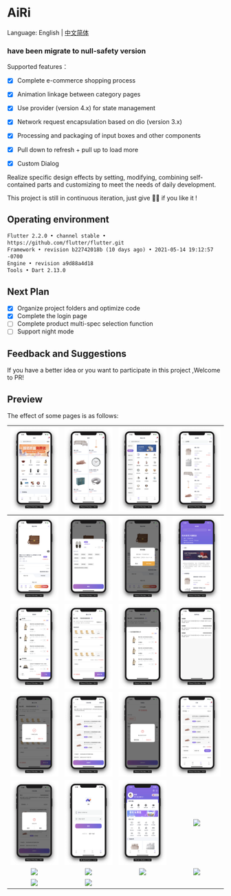# AiRi

Language: English | [中文简体](https://github.com/xieyezi/flutter-shopping-ArRi)


### have been migrate to null-safety version

Supported features：

- [x]  Complete e-commerce shopping process
- [x]  Animation linkage between category pages
- [x]  Use provider (version 4.x) for state management
- [x]  Network request encapsulation based on dio (version 3.x)
- [x]  Processing and packaging of input boxes and other components
- [x]  Pull down to refresh + pull up to load more
- [x]  Custom Dialog


Realize specific design effects by setting, modifying, combining self-contained parts and customizing to meet the needs of daily development.

This project is still in continuous iteration, just give 🌟🌟 if you like it !

## Operating environment

```
Flutter 2.2.0 • channel stable • https://github.com/flutter/flutter.git
Framework • revision b22742018b (10 days ago) • 2021-05-14 19:12:57 -0700
Engine • revision a9d88a4d18
Tools • Dart 2.13.0
```


## Next Plan

- [x]  Organize project folders and optimize code
- [x]  Complete the login page
- [ ]  Complete product multi-spec selection function
- [ ]  Support night mode

## Feedback and Suggestions

If you have a better idea or you want to participate in this project ,Welcome to PR!

## Preview

The effect of some pages is as follows:

| ![](./screenshot/Screenshot_1.png)  | ![](./screenshot/Screenshot_2.png)  | ![](./screenshot/Screenshot_3.png)  | ![](./screenshot/Screenshot_4.png)  |
| :---------------------------------: | :---------------------------------: | :---------------------------------: | :---------------------------------: |
| ![](./screenshot/Screenshot_5.png)  | ![](./screenshot/Screenshot_6.png)  | ![](./screenshot/Screenshot_7.png)  | ![](./screenshot/Screenshot_8.png)  |
| ![](./screenshot/Screenshot_9.png)  | ![](./screenshot/Screenshot_10.png) | ![](./screenshot/Screenshot_11.png) | ![](./screenshot/Screenshot_12.png) |
| ![](./screenshot/Screenshot_13.png) | ![](./screenshot/Screenshot_14.png) | ![](./screenshot/Screenshot_17.png) | ![](./screenshot/Screenshot_18.png) |
| ![](./screenshot/Screenshot_15.png) | ![](./screenshot/Screenshot_19.png) | ![](./screenshot/Screenshot_20.png) | ![](./screenshot/Screenshot_21.png) |
| ![](./screenshot/Screenshot_22.jpg) | ![](./screenshot/Screenshot_23.jpg) | ![](./screenshot/Screenshot_24.jpg) | ![](./screenshot/Screenshot_25.jpg) |
| ![](./screenshot/Screenshot_26.jpg) | ![](./screenshot/Screenshot_27.jpg) |                                     |                                     |

